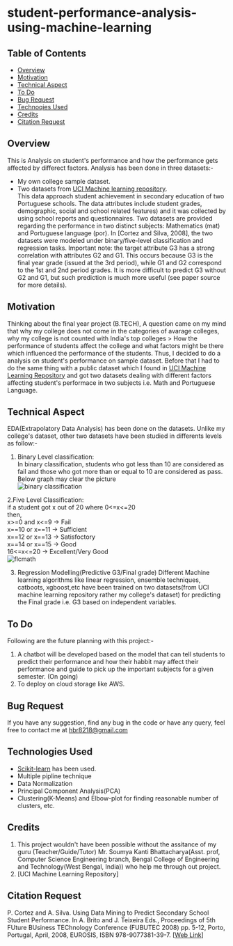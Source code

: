 # student-performance-analysis-using-machine-learning

## Table of Contents
* [Overview](#overview)
* [Motivation](#motivation)
* [Technical Aspect](#technical-aspect)
* [To Do](#to-do)
* [Bug Request](#bug-request)
* [Technoqies Used](#technologies-used)
* [Credits](#credits)
* [Citation Request](#citation-request)


## Overview
This is Analysis on student's performance and how the performance gets affected by differect factors. Analysis has been done in three datasets:- 
- My own college sample dataset.
- Two datasets from [UCI Machine learning repository](https://archive.ics.uci.edu/ml/index.php). </br>
This data approach student achievement in secondary education of two Portuguese schools. The data attributes include student grades, demographic, social and school related features) and it was collected by using school reports and questionnaires. Two datasets are provided regarding the performance in two distinct subjects: Mathematics (mat) and Portuguese language (por). In [Cortez and Silva, 2008], the two datasets were modeled under binary/five-level classification and regression tasks. Important note: the target attribute G3 has a strong correlation with attributes G2 and G1. This occurs because G3 is the final year grade (issued at the 3rd period), while G1 and G2 correspond to the 1st and 2nd period grades. It is more difficult to predict G3 without G2 and G1, but such prediction is much more useful (see paper source for more details).


## Motivation
Thinking about the final year project (B.TECH), A question came on my mind that why my college does not come in the categories of avarage colleges, why my college is not counted with India's top colleges > How the performance of students affect the college and what factors might be there which influenced the performance of the students. Thus, I decided to do a analysis on student's performance on sample dataset. Before that I had to do the same thing with a public dataset which I found in [UCI Machine Learning Repository](https://archive.ics.uci.edu/ml/index.php) and got two datasets dealing with different factors affecting student's performace in two subjects i.e. Math and Portuguese Language.


## Technical Aspect
EDA(Extrapolatory Data Analysis) has been done on the datasets. Unlike my college's dataset, other two datasets have been studied in differents levels as follow:-
1. Binary Level classification:</br>
  In binary classification, students who got less than 10 are considered as fail and those who got more than or equal to 10 are considered as pass. Below graph may clear the picture </br>
 ![binary classification](https://user-images.githubusercontent.com/42790586/88254524-2f2f0d80-ccd3-11ea-9481-829661cdb2bd.png)
  
2.Five Level Classification: </br>
  if a student got x out of 20 where 0<=x<=20 <br>
then, <br>
x>=0 and x<=9 -> Fail <br>
x==10 or x==11 -> Sufficient <br>
x==12 or x==13 -> Satisfoctory <br>
x==14 or x==15 -> Good <br>
16<=x<=20 -> Excellent/Very Good <br>
![flcmath](https://user-images.githubusercontent.com/42790586/88255076-fdb74180-ccd4-11ea-886f-33551729644c.png)

3. Regression Modelling(Predictive G3/Final grade)
Different Machine learning algorithms like linear regression, ensemble techniques, catboots, xgboost,etc have been trained on two datasets(from UCI machine learning repository rather my college's dataset)  for predicting the Final grade i.e. G3 based on independent variables. 

## To Do
Following are the future planning with this project:-
1. A chatbot will be developed based on the model that can tell students to predict their performance and how their habbit may affect their performance and guide to pick up the important subjects for a given semester. (On going)
2. To deploy on cloud storage like AWS.

## Bug Request
If you have any suggestion, find any bug in the code  or have any query, feel free to contact me at hbr8218@gmail.com

## Technologies Used
- [Scikit-learn](https://scikit-learn.org/stable/index.html) has been used.
- Multiple pipline technique
- Data Normalization
- Principal Component Analysis(PCA)
- Clustering(K-Means) and Elbow-plot for finding reasonable number of clusters, etc.

## Credits
1. This project wouldn't have been possible without the assitance of my guru (Teacher/Guide/Tutor) Mr. Soumya Kanti Bhattacharya(Asst. prof, Computer Science Engineering branch, Bengal College of Engineering and Technology(West Bengal, India)) who help me through out project.
2. [UCI Machine Learning Repository]

## Citation Request
P. Cortez and A. Silva. Using Data Mining to Predict Secondary School Student Performance. In A. Brito and J. Teixeira Eds., Proceedings of 5th FUture BUsiness TEChnology Conference (FUBUTEC 2008) pp. 5-12, Porto, Portugal, April, 2008, EUROSIS, ISBN 978-9077381-39-7.
[<a href="http://www3.dsi.uminho.pt/pcortez/student.pdf">Web Link</a>]
